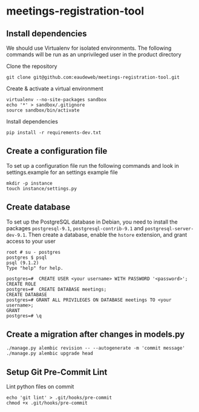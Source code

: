 meetings-registration-tool
==========================


Install dependencies
--------------------
We should use Virtualenv for isolated environments. The following commands will
be run as an unprivileged user in the product directory

Clone the repository

    git clone git@github.com:eaudeweb/meetings-registration-tool.git

Create & activate a virtual environment

    virtualenv --no-site-packages sandbox
    echo '*' > sandbox/.gitignore
    source sandbox/bin/activate

Install dependencies

    pip install -r requirements-dev.txt


Create a configuration file
---------------------------

To set up a configuration file run the following commands and look in
settings.example for an settings example file

    mkdir -p instance
    touch instance/settings.py


Create database
-------------------------

To set up the PostgreSQL database in Debian, you need to install the
packages `postgresql-9.1`, `postgresql-contrib-9.1` and
`postgresql-server-dev-9.1`. Then create a database, enable the `hstore`
extension, and grant access to your user

    root # su - postgres
    postgres $ psql
    psql (9.1.2)
    Type "help" for help.

    postgres=#  CREATE USER <your username> WITH PASSWORD '<password>';
    CREATE ROLE
    postgres=#  CREATE DATABASE meetings;
    CREATE DATABASE
    postgres=# GRANT ALL PRIVILEGES ON DATABASE meetings TO <your username>;
    GRANT
    postgres=# \q


Create a migration after changes in models.py
---------------------------------------------

    ./manage.py alembic revision -- --autogenerate -m 'commit message'
    ./manage.py alembic upgrade head


Setup Git Pre-Commit Lint
-------------------------

Lint python files on commit

    echo 'git lint' > .git/hooks/pre-commit
    chmod +x .git/hooks/pre-commit
